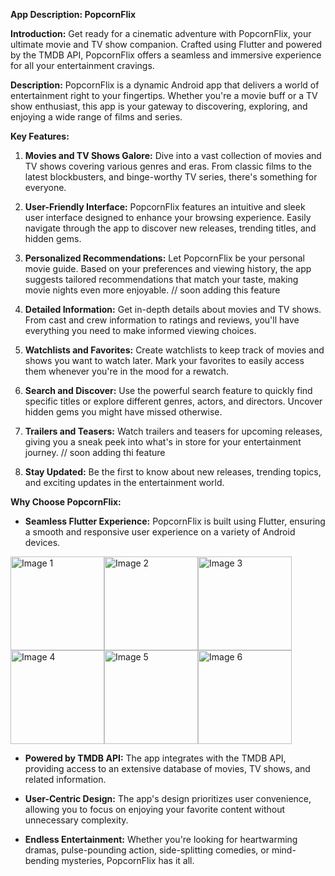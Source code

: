 **App Description: PopcornFlix**

**Introduction:**
Get ready for a cinematic adventure with PopcornFlix, your ultimate movie and TV show companion. Crafted using Flutter and powered by the TMDB API, PopcornFlix offers a seamless and immersive experience for all your entertainment cravings. 

**Description:**
PopcornFlix is a dynamic Android app that delivers a world of entertainment right to your fingertips. Whether you're a movie buff or a TV show enthusiast, this app is your gateway to discovering, exploring, and enjoying a wide range of films and series.

**Key Features:**

1. **Movies and TV Shows Galore:**
   Dive into a vast collection of movies and TV shows covering various genres and eras. From classic films to the latest blockbusters, and binge-worthy TV series, there's something for everyone.

2. **User-Friendly Interface:**
   PopcornFlix features an intuitive and sleek user interface designed to enhance your browsing experience. Easily navigate through the app to discover new releases, trending titles, and hidden gems.

3. **Personalized Recommendations:**
   Let PopcornFlix be your personal movie guide. Based on your preferences and viewing history, the app suggests tailored recommendations that match your taste, making movie nights even more enjoyable. // soon adding this feature

4. **Detailed Information:**
   Get in-depth details about movies and TV shows. From cast and crew information to ratings and reviews, you'll have everything you need to make informed viewing choices.

5. **Watchlists and Favorites:**
   Create watchlists to keep track of movies and shows you want to watch later. Mark your favorites to easily access them whenever you're in the mood for a rewatch.

6. **Search and Discover:**
   Use the powerful search feature to quickly find specific titles or explore different genres, actors, and directors. Uncover hidden gems you might have missed otherwise.

7. **Trailers and Teasers:**
   Watch trailers and teasers for upcoming releases, giving you a sneak peek into what's in store for your entertainment journey. // soon adding thi feature

8. **Stay Updated:**
   Be the first to know about new releases, trending topics, and exciting updates in the entertainment world.

**Why Choose PopcornFlix:**

- **Seamless Flutter Experience:** PopcornFlix is built using Flutter, ensuring a smooth and responsive user experience on a variety of Android devices.
<div style="display: flex; flex-wrap: wrap;">
    <img src="https://github.com/ShubhGupta001/PopcornFlix/assets/122821400/ca3dc3fb-fc4a-44c1-87a6-f866cca7cb07" alt="Image 1" width="150" />
    <img src="https://github.com/ShubhGupta001/PopcornFlix/assets/122821400/039a99ff-c97e-495c-9c57-9987baa1c0b1" alt="Image 2" width="150" />
    <img src="https://github.com/ShubhGupta001/PopcornFlix/assets/122821400/7281f836-b82d-44d8-b0cb-f79c73f4cf4f" alt="Image 3" width="150" />
    <img src="https://github.com/ShubhGupta001/PopcornFlix/assets/122821400/d4a74856-709d-4571-aa32-3e2ace2da96e" alt="Image 4" width="150" />
    <img src="https://github.com/ShubhGupta001/PopcornFlix/assets/122821400/fc743c01-f81e-4cee-9032-44493b5ecc48" alt="Image 5" width="150" />
    <img src="https://github.com/ShubhGupta001/PopcornFlix/assets/122821400/4795a50d-b92e-44f2-b405-2c9940a762ff" alt="Image 6" width="150" />
</div>







- **Powered by TMDB API:** The app integrates with the TMDB API, providing access to an extensive database of movies, TV shows, and related information.

- **User-Centric Design:** The app's design prioritizes user convenience, allowing you to focus on enjoying your favorite content without unnecessary complexity.

- **Endless Entertainment:** Whether you're looking for heartwarming dramas, pulse-pounding action, side-splitting comedies, or mind-bending mysteries, PopcornFlix has it all.

